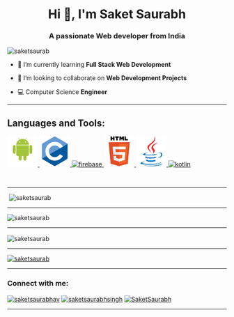 <h1 align="center">Hi 👋, I'm Saket Saurabh</h1>
<h3 align="center">A passionate Web developer from India</h3>
<p align="left"> <img src="https://komarev.com/ghpvc/?username=saketsaurab&label=Profile%20views&color=0e75b6&style=flat" alt="saketsaurab" /> </p>





- 📱 I’m currently learning **Full Stack Web Development** 

- 👯 I’m looking to collaborate on **Web Development Projects**

- 💻 Computer Science **Engineer**






<hr>
<h2 align="left">Languages and Tools:</h2>

<p align="left">
  
  <a href="https://developer.android.com" target="_blank"> <img src="https://raw.githubusercontent.com/devicons/devicon/master/icons/android/android-original-wordmark.svg" alt="android" width="70" height="70"/> </a><a href="https://www.cprogramming.com/" target="_blank"> <img src="https://raw.githubusercontent.com/devicons/devicon/master/icons/c/c-original.svg" alt="c" width="70" height="70"/> </a><a href="https://firebase.google.com/" target="_blank"> <img src="https://www.vectorlogo.zone/logos/firebase/firebase-icon.svg" alt="firebase" width="70" height="70"/> </a><a href="https://www.w3.org/html/" target="_blank"> <img src="https://raw.githubusercontent.com/devicons/devicon/master/icons/html5/html5-original-wordmark.svg" alt="html5" width="70" height="70"/> </a><a href="https://www.java.com" target="_blank"> <img src="https://raw.githubusercontent.com/devicons/devicon/master/icons/java/java-original.svg" alt="java" width="70" height="70"/> </a><a href="https://kotlinlang.org" target="_blank"> <img src="https://www.vectorlogo.zone/logos/kotlinlang/kotlinlang-icon.svg" alt="kotlin" width="70" height="70"/> </a></p>
<br>
<hr>




<p>&nbsp;<img align="centre" src="https://github-readme-stats.vercel.app/api?username=saketsaurab&show_icons=true&locale=en" alt="saketsaurab" /></p>



<hr>
<p><img align="centre" src="https://github-readme-stats.vercel.app/api/top-langs?username=saketsaurab&show_icons=true&locale=en&layout=compact" alt="saketsaurab" /></p>









<hr>
<p><img align="center" src="https://github-readme-streak-stats.herokuapp.com/?user=saketsaurab&" alt="saketsaurab" /></p>
<hr>








<p align="left"> <a href="https://github.com/ryo-ma/github-profile-trophy"><img src="https://github-profile-trophy.vercel.app/?username=saketsaurab" alt="saketsaurab" /></a> </p>
<hr>







<p align="left">
  
<h3 align="left">Connect with me:</h3>  
  
<a href="https://twitter.com/saketsaurabhav" target="blank"><img align="center" src="https://raw.githubusercontent.com/rahuldkjain/github-profile-readme-generator/master/src/images/icons/Social/twitter.svg" alt="saketsaurabhav" height="30" width="40" /></a>
  <a href="https://linkedin.com/in/saketsaurabhsingh" target="blank"><img align="center" src="https://raw.githubusercontent.com/rahuldkjain/github-profile-readme-generator/master/src/images/icons/Social/linked-in-alt.svg" alt="saketsaurabhsingh" height="30" width="40" /></a>
  <a href="https://t.me/SaketSaurabh" target="blank"><img align="center" src="https://upload.wikimedia.org/wikipedia/commons/8/82/Telegram_logo.svg" alt="SaketSaurabh" height="30" width="40" /></a>
</p>
<hr>
